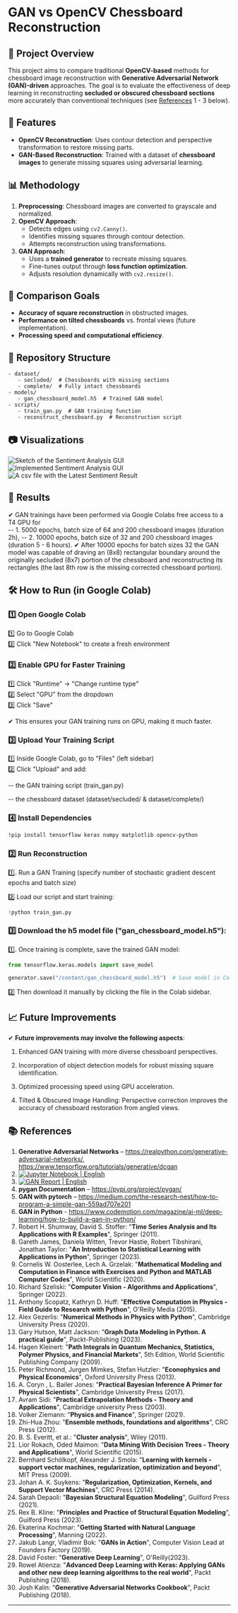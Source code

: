 # GAN vs OpenCV Chessboard Reconstruction

## 📌 Project Overview
This project aims to compare traditional **OpenCV-based** methods for chessboard image reconstruction with
**Generative Adversarial Network (GAN)-driven** approaches. The goal is to evaluate the effectiveness of deep learning 
in reconstructing **secluded or obscured chessboard sections** more accurately than conventional techniques 
(see [References](https://github.com/NenadBalaneskovic/ExternalProjects/blob/main/LLM_GAN_ImageReconstruction/README.md#-references) 1 - 3 below).

## 🚀 Features
- **OpenCV Reconstruction**: Uses contour detection and perspective transformation to restore missing parts.
- **GAN-Based Reconstruction**: Trained with a dataset of **chessboard images** to generate missing squares using adversarial learning.

## 📊 Methodology
1. **Preprocessing**: Chessboard images are converted to grayscale and normalized.
2. **OpenCV Approach**:
   - Detects edges using `cv2.Canny()`.
   - Identifies missing squares through contour detection.
   - Attempts reconstruction using transformations.
3. **GAN Approach**:
   - Uses a **trained generator** to recreate missing squares.
   - Fine-tunes output through **loss function optimization**.
   - Adjusts resolution dynamically with `cv2.resize()`.

## 🔬 Comparison Goals
- **Accuracy of square reconstruction** in obstructed images.
- **Performance on tilted chessboards** vs. frontal views (future implementation).
- **Processing speed and computational efficiency**.

## 📂 Repository Structure
```plaintext
- dataset/
   - secluded/  # Chessboards with missing sections
   - complete/  # Fully intact chessboards
- models/
   - gan_chessboard_model.h5  # Trained GAN model
- scripts/
   - train_gan.py  # GAN training function
   - reconstruct_chessboard.py  # Reconstruction script
```
   
## 📷 Visualizations
![Sketch of the Sentiment Analysis GUI](confusion_matrix.png)  
![Implemented Sentiment Analysis GUI](feature_importance.png)  
![A csv file with the Latest Sentiment Result](roc_curve.png)  

## 🚀 Results  
✔ GAN trainings have been performed via Google Colabs free access to a T4 GPU for  
-- 1. 5000 epochs, batch size of 64 and 200 chessboard images (duration 2h),
-- 2. 10000 epochs, batch size of 32 and 200 chessboard images (duration 5 - 6 hours).
✔ After 10000 epochs for batch sizes 32 the GAN model was capable of draving an (8x8) rectangular boundary around the 
originally secluded (8x7) portion of the chessboard and reconstructing its rectangles
(the last 8th row is the missing corrected chessboard portion).  
   
## 🛠 How to Run (in Google Colab)

### 1️⃣ Open Google Colab  

1️⃣ Go to Google Colab  
2️⃣ Click "New Notebook" to create a fresh environment  

### 2️⃣ Enable GPU for Faster Training  

1️⃣ Click "Runtime" → "Change runtime type"  
2️⃣ Select "GPU" from the dropdown  
3️⃣ Click "Save"

✔ This ensures your GAN training runs on GPU, making it much faster.  

### 3️⃣ Upload Your Training Script  

1️⃣ Inside Google Colab, go to "Files" (left sidebar)  
2️⃣ Click "Upload" and add:

-- the GAN training script (train_gan.py)

-- the chessboard dataset (dataset/secluded/ & dataset/complete/)  

### 4️⃣ Install Dependencies

```bash
!pip install tensorflow keras numpy matplotlib opencv-python
```  

### 2️⃣ Run Reconstruction  

1️⃣. Run a GAN Training (specify number of stochastic gradient descent epochs and batch size)  

2️⃣  Load our script and start training:  
```python
!python train_gan.py
```

### 3️⃣  Download the h5 model file ("gan_chessboard_model.h5"):
1️⃣. Once training is complete, save the trained GAN model:  
```python
from tensorflow.keras.models import save_model

generator.save("/content/gan_chessboard_model.h5")  # Save model in Colab
```  

2️⃣  Then download it manually by clicking the file in the Colab sidebar. 

## 📈 Future Improvements  
✔ **Future improvements may involve the following aspects**:

1. Enhanced GAN training with more diverse chessboard perspectives.

2. Incorporation of object detection models for robust missing square identification.

3. Optimized processing speed using GPU acceleration.

4. Tilted & Obscured Image Handling: Perspective correction improves the accuracy of chessboard restoration from angled views.

## 📚 References
1. **Generative Adversarial Networks** – https://realpython.com/generative-adversarial-networks/, https://www.tensorflow.org/tutorials/generative/dcgan 
2. [![Jupyter Notebook | English](https://img.shields.io/badge/Jupyter%20Notebook-English-yellowblue?logoColor=blue&labelColor=yellow)](https://github.com/NenadBalaneskovic/ExternalProjects/blob/ea3c345a0d55882a5cad502f77d41a6e7e50402f/LLM_GAN_ImageReconstruction/LLM_OpenCV_ImageReconstruction.ipynb)
3. [![GAN Report | English](https://img.shields.io/badge/LLM_GAN%20Report-English-yellowblue?logoColor=blue&labelColor=red)](https://github.com/NenadBalaneskovic/ExternalProjects/blob/12b49cfdd5b5d457264786c899ccbc6db839d094/LLM_GAN_ImageReconstruction/LLM_GAN_ImageReconstruction.pdf) 
4. **pygan Documentation** – https://pypi.org/project/pygan/
5. **GAN with pytorch** – https://medium.com/the-research-nest/how-to-program-a-simple-gan-559ad707e201
6. **GAN in Python** - https://www.codemotion.com/magazine/ai-ml/deep-learning/how-to-build-a-gan-in-python/
7. Robert H. Shumway, David S. Stoffer: "__Time Series Analysis and Its Applications with R Examples__", Springer (2011).
8. Gareth James, Daniela Witten, Trevor Hastie, Robert Tibshirani, Jonathan Taylor: "__An Introduction to Statistical Learning with Applications in Python__", Springer (2023).
9. Cornelis W. Oosterlee, Lech A. Grzelak: "__Mathematical Modeling and Computation in Finance with Exercises and Python and MATLAB Computer Codes__", World Scientific (2020).
10. Richard Szeliski: "__Computer Vision - Algorithms and Applications__", Springer (2022).
11. Anthony Scopatz, Kathryn D. Huff: "__Effective Computation in Physics - Field Guide to Research with Python__", O'Reilly Media (2015).
12. Alex Gezerlis: "__Numerical Methods in Physics with Python__", Cambridge University Press (2020).
13. Gary Hutson, Matt Jackson: "__Graph Data Modeling in Python. A practical guide__", Packt-Publishing (2023).
14. Hagen Kleinert: "__Path Integrals in Quantum Mechanics, Statistics, Polymer Physics, and Financial Markets__", 5th Edition, World Scientific Publishing Company (2009).
15. Peter Richmond, Jurgen Mimkes, Stefan Hutzler: "__Econophysics and Physical Economics__", Oxford University Press (2013).
16. A. Coryn , L. Bailer Jones: "__Practical Bayesian Inference A Primer for Physical Scientists__", Cambridge University Press (2017).
17. Avram Sidi: "__Practical Extrapolation Methods - Theory and Applications__", Cambridge university Press (2003).
18. Volker Ziemann: "__Physics and Finance__", Springer (2021).
19. Zhi-Hua Zhou: "__Ensemble methods, foundations and algorithms__", CRC Press (2012).
20. B. S. Everitt, et al.: "__Cluster analysis__", Wiley (2011).
21. Lior Rokach, Oded Maimon: "__Data Mining With Decision Trees - Theory and Applications__", World Scientific (2015).
22. Bernhard Schölkopf, Alexander J. Smola: "__Learning with kernels - support vector machines, regularization, optimization and beyond__", MIT Press (2009).
23. Johan A. K. Suykens: "__Regularization, Optimization, Kernels, and Support Vector Machines__", CRC Press (2014).
24. Sarah Depaoli: "__Bayesian Structural Equation Modeling__", Guilford Press (2021).
25. Rex B. Kline: "__Principles and Practice of Structural Equation Modeling__", Guilford Press (2023).
26. Ekaterina Kochmar: "__Getting Started with Natural Language Processing__", Manning (2022).
27. Jakub Langr, Vladimir Bok: "__GANs in Action__", Computer Vision Lead at Founders Factory (2019).
28. David Foster: "__Generative Deep Learning__", O'Reilly(2023).
29. Rowel Atienza: "__Advanced Deep Learning with Keras: Applying GANs and other new deep learning algorithms to the real world__", Packt Publishing (2018).
30. Josh Kalin: "__Generative Adversarial Networks Cookbook__", Packt Publishing (2018).
---

